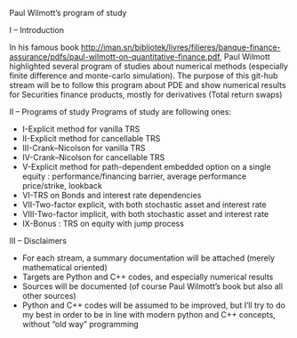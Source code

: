 Paul Wilmott’s program of study

I – Introduction

In his famous book http://iman.sn/bibliotek/livres/filieres/banque-finance-assurance/pdfs/paul-wilmott-on-quantitative-finance.pdf, Paul Wilmott highlighted several program of studies about numerical methods (especially finite difference and monte-carlo simulation). The purpose of this git-hub stream will be to follow this program about PDE and show numerical results for Securities finance products, mostly for derivatives (Total return swaps)

II – Programs of study
Programs of study are following ones:

   - I-Explicit method for vanilla TRS 
   - II-Explicit method for cancellable TRS 
   - III-Crank–Nicolson for vanilla TRS 
   - IV-Crank–Nicolson for cancellable TRS
   - V-Explicit method for path-dependent embedded option on a single equity : performance/financing barrier, average performance price/strike, lookback
   - VI-TRS on Bonds and interest rate dependencies
   - VII-Two-factor explicit, with both stochastic asset and interest rate
   - VIII-Two-factor implicit, with both stochastic asset and interest rate
   - IX-Bonus : TRS on equity with jump process

III – Disclaimers
-	For each stream, a summary documentation will be attached (merely mathematical oriented)
-	Targets are Python and C++ codes, and especially numerical results
-	Sources will be documented (of course Paul Wilmott’s book but also all other sources)
-	Python and C++ codes will be assumed to be improved, but I’ll try to do my best in order to be in line with modern python and C++ concepts, without “old way” programming
